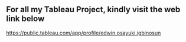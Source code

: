 ## For all my Tableau Project, kindly visit the web link below

https://public.tableau.com/app/profile/edwin.osayuki.igbinosun
